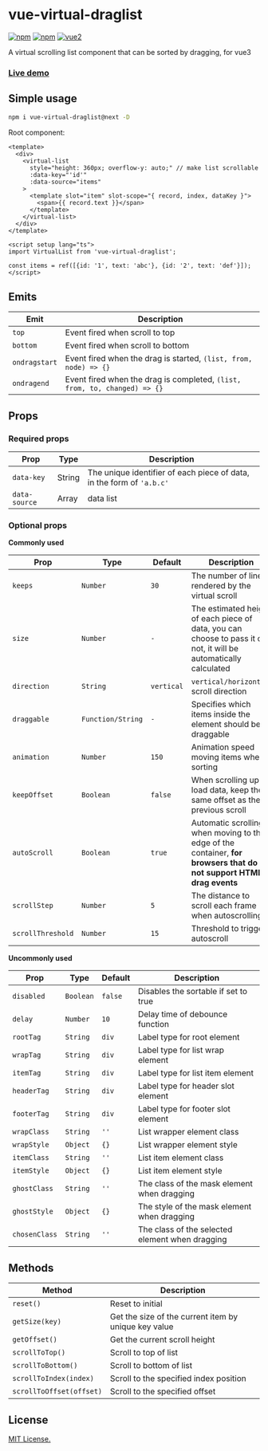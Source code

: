 # vue-virtual-draglist

[![npm](https://img.shields.io/npm/v/vue-virtual-draglist.svg)](https://www.npmjs.com/package/vue-virtual-draglist)  [![npm](https://img.shields.io/npm/dt/vue-virtual-draglist.svg)](https://www.npmjs.com/package/vue-virtual-draglist)  [![vue2](https://img.shields.io/badge/vue-3.x-brightgreen.svg)](https://vuejs.org/)

A virtual scrolling list component that can be sorted by dragging, for vue3

### [Live demo](https://mfuu.github.io/vue-virtual-drag-list/)

## Simple usage

```bash
npm i vue-virtual-draglist@next -D
```

Root component:
```vue
<template>
  <div>
    <virtual-list
      style="height: 360px; overflow-y: auto;" // make list scrollable
      :data-key="'id'"
      :data-source="items"
    >
      <template slot="item" slot-scope="{ record, index, dataKey }">
        <span>{{ record.text }}</span>
      </template>
    </virtual-list>
  </div>
</template>

<script setup lang="ts">
import VirtualList from 'vue-virtual-draglist';

const items = ref([{id: '1', text: 'abc'}, {id: '2', text: 'def'}]);
</script>

```
## Emits

|   **Emit**   | **Description** |
|--------------|-----------------|
| `top`        | Event fired when scroll to top |
| `bottom`     | Event fired when scroll to bottom |
| `ondragstart`| Event fired when the drag is started, `(list, from, node) => {}` |
| `ondragend`  | Event fired when the drag is completed, `(list, from, to, changed) => {}` |

## Props

### Required props

| **Prop** | **Type**  | **Description** |
|------------------|-------------|------------------|
| `data-key`       | String      | The unique identifier of each piece of data, in the form of `'a.b.c'` |
| `data-source`    | Array       | data list  |

### Optional props

**Commonly used**

|   **Prop**   |  **Type**  | **Default** | **Description** |
| ------------ | ---------  | ----------- | --------------- |
| `keeps`      | `Number`   | `30`        | The number of lines rendered by the virtual scroll |
| `size`       | `Number`   | `-`         | The estimated height of each piece of data, you can choose to pass it or not, it will be automatically calculated |
| `direction`  | `String`   | `vertical`  | `vertical/horizontal`, scroll direction |
| `draggable`  | `Function/String` | `-`  | Specifies which items inside the element should be draggable |
| `animation`  | `Number`   | `150`       | Animation speed moving items when sorting |
| `keepOffset` | `Boolean`  | `false`     | When scrolling up to load data, keep the same offset as the previous scroll |
| `autoScroll` | `Boolean`  | `true`      | Automatic scrolling when moving to the edge of the container, **for browsers that do not support HTML5 drag events** |
| `scrollStep` | `Number`   | `5`         | The distance to scroll each frame when autoscrolling |
| `scrollThreshold` | `Number` | `15`     | Threshold to trigger autoscroll |


**Uncommonly used**

|  **Prop**    | **Type**   | **Default** | **Description** |
|  --------    | --------   | ----------- | --------------- |
| `disabled`   | `Boolean`  | `false`     | Disables the sortable if set to true |
| `delay`      | `Number`   | `10`        | Delay time of debounce function |
| `rootTag`    | `String`   | `div`       | Label type for root element |
| `wrapTag`    | `String`   | `div`       | Label type for list wrap element |
| `itemTag`    | `String`   | `div`       | Label type for list item element |
| `headerTag`  | `String`   | `div`       | Label type for header slot element |
| `footerTag`  | `String`   | `div`       | Label type for footer slot element |
| `wrapClass`  | `String`   | `''`        | List wrapper element class |
| `wrapStyle`  | `Object`   | `{}`        | List wrapper element style |
| `itemClass`  | `String`   | `''`        | List item element class |
| `itemStyle`  | `Object`   | `{}`        | List item element style |
| `ghostClass` | `String`   | `''`        | The class of the mask element when dragging |
| `ghostStyle` | `Object`   | `{}`        | The style of the mask element when dragging |
| `chosenClass`| `String`   | `''`        | The class of the selected element when dragging |

## Methods

| **Method**         | **Description** |
| ------------------ | --------------- |
| `reset()`          | Reset to initial |
| `getSize(key)`     | Get the size of the current item by unique key value |
| `getOffset()`      | Get the current scroll height |
| `scrollToTop()`    | Scroll to top of list |
| `scrollToBottom()` | Scroll to bottom of list |
| `scrollToIndex(index)`  | Scroll to the specified index position |
| `scrollToOffset(offset)` | Scroll to the specified offset |

## License

[MIT License.](https://github.com/mfuu/vue3-virtual-drag-list/blob/master/LICENSE)
